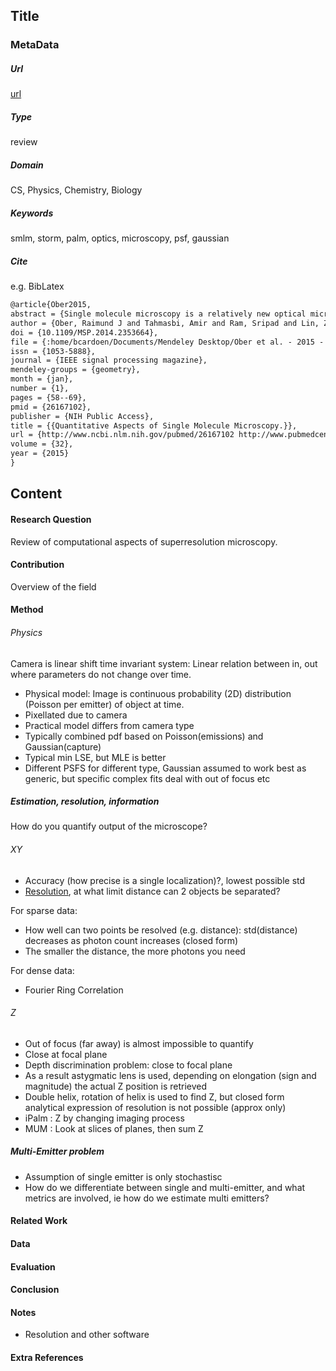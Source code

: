 ## Title

### MetaData
##### Url
[url](http://www.pubmedcentral.nih.gov/articlerender.fcgi?artid=PMC4494126)

##### Type
review 

##### Domain
CS, Physics, Chemistry, Biology

##### Keywords 
smlm, storm, palm, optics, microscopy, psf, gaussian

##### Cite
e.g. BibLatex
```LaTex
@article{Ober2015,
abstract = {Single molecule microscopy is a relatively new optical microscopy technique that allows the detection of individual molecules such as proteins in a cellular context. This technique has generated significant interest among biologists, biophysicists and biochemists, as it holds the promise to provide novel insights into subcellular processes and structures that otherwise cannot be gained through traditional experimental approaches. Single molecule experiments place stringent demands on experimental and algorithmic tools due to the low signal levels and the presence of significant extraneous noise sources. Consequently, this has necessitated the use of advanced statistical signal and image processing techniques for the design and analysis of single molecule experiments. In this tutorial paper, we provide an overview of single molecule microscopy from early works to current applications and challenges. Specific emphasis will be on the quantitative aspects of this imaging modality, in particular single molecule localization and resolvability, which will be discussed from an information theoretic perspective. We review the stochastic framework for image formation, different types of estimation techniques and expressions for the Fisher information matrix. We also discuss several open problems in the field that demand highly non-trivial signal processing algorithms.},
author = {Ober, Raimund J and Tahmasbi, Amir and Ram, Sripad and Lin, Zhiping and Ward, E Sally},
doi = {10.1109/MSP.2014.2353664},
file = {:home/bcardoen/Documents/Mendeley Desktop/Ober et al. - 2015 - Quantitative Aspects of Single Molecule Microscopy.pdf:pdf},
issn = {1053-5888},
journal = {IEEE signal processing magazine},
mendeley-groups = {geometry},
month = {jan},
number = {1},
pages = {58--69},
pmid = {26167102},
publisher = {NIH Public Access},
title = {{Quantitative Aspects of Single Molecule Microscopy.}},
url = {http://www.ncbi.nlm.nih.gov/pubmed/26167102 http://www.pubmedcentral.nih.gov/articlerender.fcgi?artid=PMC4494126},
volume = {32},
year = {2015}
}

```
## Content
#### Research Question
Review of computational aspects of superresolution microscopy.

#### Contribution
Overview of the field

#### Method

###### Physics
Camera is linear shift time invariant system: Linear relation between in, out where parameters do not change over time.

* Physical model: Image is continuous probability (2D) distribution (Poisson per emitter) of object at time.
* Pixellated due to camera
* Practical model differs from camera type
* Typically combined pdf based on Poisson(emissions) and Gaussian(capture)
* Typical min LSE, but MLE is better
* Different PSFS for different type, Gaussian assumed to work best as generic, but specific complex fits deal with out of focus etc

##### Estimation, resolution, information
How do you quantify output of the microscope?

###### XY
* Accuracy (how precise is a single localization)?, lowest possible std
* [Resolution](https://courses.lumenlearning.com/austincc-physics2/chapter/27-6-limits-of-resolution-the-rayleigh-criterion/), at what limit distance can 2 objects be separated?

For sparse data:
* How well can two points be resolved (e.g. distance): std(distance) decreases as photon count increases (closed form)
* The smaller the distance, the more photons you need

For dense data:
* Fourier Ring Correlation

###### Z
* Out of focus (far away) is almost impossible to quantify
* Close at focal plane
* Depth discrimination problem: close to focal plane
* As a result astygmatic lens is used, depending on elongation (sign and magnitude) the actual Z position is retrieved
* Double helix, rotation of helix is used to find Z, but closed form analytical expression of resolution is not possible (approx only)
* iPalm : Z by changing imaging process
* MUM : Look at slices of planes, then sum Z


##### Multi-Emitter problem
* Assumption of single emitter is only stochastisc
* How do we differentiate between single and multi-emitter, and what metrics are involved, ie how do we estimate multi emitters?
 



#### Related Work


#### Data


#### Evaluation


#### Conclusion


#### Notes
* Resolution and other software

#### Extra References
